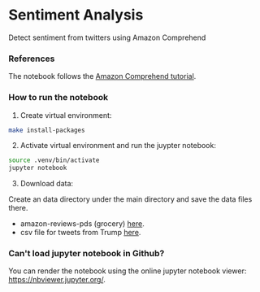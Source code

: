 # Sentiment Analysis
Detect sentiment from twitters using Amazon Comprehend

### References
The notebook follows the [Amazon Comprehend tutorial](https://aws.amazon.com/blogs/machine-learning/detect-sentiment-from-customer-reviews-using-amazon-comprehend/).

### How to run the notebook

1. Create virtual environment: 

```bash
make install-packages
```

2. Activate virtual environment and run the juypter notebook:

```bash
source .venv/bin/activate
jupyter notebook
```

3. Download data: 

Create an data directory under the main directory and save the data files there.

- amazon-reviews-pds (grocery) [here](https://s3.amazonaws.com/amazon-reviews-pds/tsv/amazon_reviews_us_Grocery_v1_00.tsv.gz).
- csv file for tweets from Trump [here](https://raw.githubusercontent.com/mkearney/trumptweets/master/data/trumptweets-1515775693.tweets.csv).


### Can't load jupyter notebook in Github?

You can render the notebook using the online jupyter notebook viewer: https://nbviewer.jupyter.org/.
